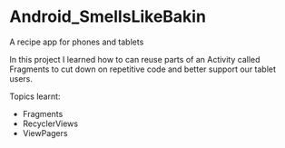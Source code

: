 # Android_SmellsLikeBakin
A recipe app for phones and tablets

In this project I learned how to can reuse parts of an Activity called Fragments to cut down on repetitive code and better
support our tablet users.


Topics learnt:
- Fragments
- RecyclerViews
- ViewPagers

